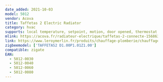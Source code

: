 ```yaml
---
date_added: 2021-10-03
model: 5012
vendor: Acova
title: Taffetas 2 Electric Radiator
category: hvac
supports: local temperature, setpoint, motion, door opened, thermostat mode
mlink: https://acova.fr/radiateur-electrique/taffetas-2-connecte-156863
link: https://www.leroymerlin.fr/produits/chauffage-plomberie/chauffage-electrique/radiateur-electrique/radiateur-a-inertie/radiateur-electrique-a-inertie-seche-1500-w-acova-taffetas-2-connecte-blanc-82646782.html
zigbeemodel: ['TAFFETAS2 D1.00P1.01Z1.00']
compatible: zigate
EAN:
  - 5012-0030
  - 5012-0040
  - 5012-0060
  - 5012-0080
---
```

